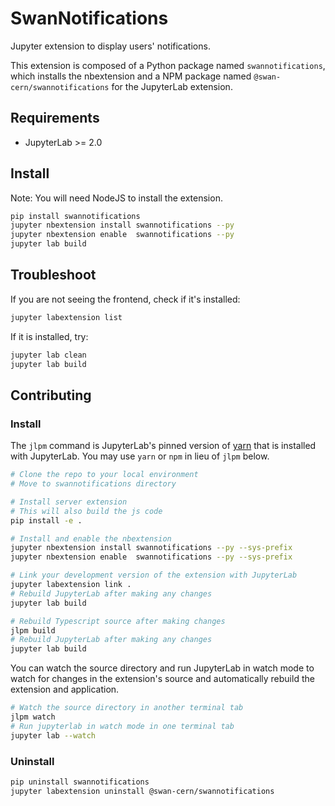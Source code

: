# SwanNotifications

Jupyter extension to display users' notifications.

This extension is composed of a Python package named `swannotifications`, which installs the nbextension and a NPM package named `@swan-cern/swannotifications`
for the JupyterLab extension.


## Requirements

* JupyterLab >= 2.0

## Install

Note: You will need NodeJS to install the extension.

```bash
pip install swannotifications
jupyter nbextension install swannotifications --py
jupyter nbextension enable  swannotifications --py
jupyter lab build
```

## Troubleshoot

If you are not seeing the frontend, check if it's installed:

```bash
jupyter labextension list
```

If it is installed, try:

```bash
jupyter lab clean
jupyter lab build
```

## Contributing

### Install

The `jlpm` command is JupyterLab's pinned version of
[yarn](https://yarnpkg.com/) that is installed with JupyterLab. You may use
`yarn` or `npm` in lieu of `jlpm` below.

```bash
# Clone the repo to your local environment
# Move to swannotifications directory

# Install server extension
# This will also build the js code
pip install -e .

# Install and enable the nbextension
jupyter nbextension install swannotifications --py --sys-prefix
jupyter nbextension enable  swannotifications --py --sys-prefix

# Link your development version of the extension with JupyterLab
jupyter labextension link .
# Rebuild JupyterLab after making any changes
jupyter lab build

# Rebuild Typescript source after making changes
jlpm build
# Rebuild JupyterLab after making any changes
jupyter lab build
```

You can watch the source directory and run JupyterLab in watch mode to watch for changes in the extension's source and automatically rebuild the extension and application.

```bash
# Watch the source directory in another terminal tab
jlpm watch
# Run jupyterlab in watch mode in one terminal tab
jupyter lab --watch
```

### Uninstall

```bash
pip uninstall swannotifications
jupyter labextension uninstall @swan-cern/swannotifications
```
